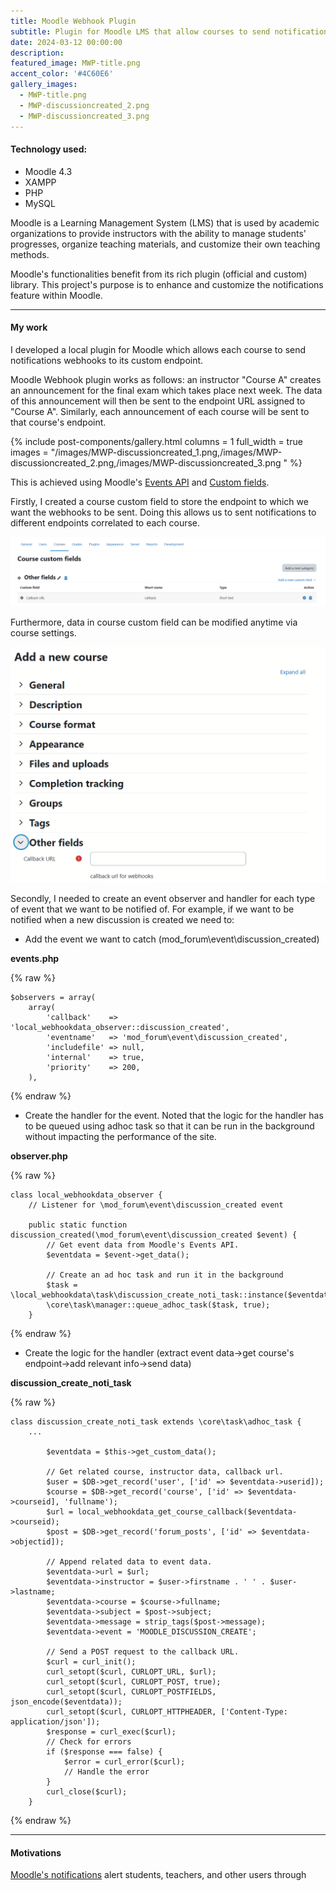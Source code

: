 ```yaml
---
title: Moodle Webhook Plugin
subtitle: Plugin for Moodle LMS that allow courses to send notification webhooks to custom endpoints
date: 2024-03-12 00:00:00
description: 
featured_image: MWP-title.png
accent_color: '#4C60E6'
gallery_images: 
  - MWP-title.png
  - MWP-discussioncreated_2.png
  - MWP-discussioncreated_3.png
---
```

#### Technology used:
* Moodle 4.3
* XAMPP
* PHP
* MySQL

Moodle is a Learning Management System (LMS) that is used by academic organizations to provide instructors with the ability to manage students' progresses, organize teaching materials, and customize their own teaching methods.

Moodle's functionalities benefit from its rich plugin (official and custom) library. This project's purpose is to enhance and customize the notifications feature within Moodle.

---
#### My work
I developed a local plugin for Moodle which allows each course to send notifications webhooks to
its custom endpoint. 

Moodle Webhook plugin works as follows: an instructor "Course A" creates an announcement for the final exam which takes place next week. The data of this announcement will then be sent to the endpoint URL assigned to "Course A". Similarly, each announcement of each course will be sent to that course's endpoint.

{% include post-components/gallery.html
    columns = 1
    full_width = true
    images = "/images/MWP-discussioncreated_1.png,/images/MWP-discussioncreated_2.png,/images/MWP-discussioncreated_3.png
"
%}

This is achieved using Moodle's [Events API](https://docs.moodle.org/dev/Events_API) and [Custom fields](https://moodledev.io/docs/4.4/apis/plugintypes/customfield).

Firstly, I created a course custom field to store the endpoint to which we want the webhooks to be sent.
Doing this allows us to sent notifications to different endpoints correlated to each course.

![](/images/MWP-customfield_1.png)

Furthermore, data in course custom field can be modified anytime via course settings.

![](/images/MWP-customfield_2.png)

Secondly, I needed to create an event observer and handler for each type of event that we want to be notified of. For example,
if we want to be notified when a new discussion is created we need to:
* Add the event we want to catch (mod_forum\event\discussion_created)
   
**events.php**

{% raw %}
```liquid
$observers = array(
    array(
        'callback'    => 'local_webhookdata_observer::discussion_created',
        'eventname'   => 'mod_forum\event\discussion_created',
        'includefile' => null,
        'internal'    => true,
        'priority'    => 200,
    ),
```
{% endraw %}

* Create the handler for the event. Noted that the logic for the handler has to be queued using adhoc task so that it can be run in the background without impacting the performance of the site.

**observer.php**

{% raw %}
```liquid
class local_webhookdata_observer {
    // Listener for \mod_forum\event\discussion_created event
    
    public static function discussion_created(\mod_forum\event\discussion_created $event) {
        // Get event data from Moodle's Events API.
        $eventdata = $event->get_data();

        // Create an ad hoc task and run it in the background
        $task = \local_webhookdata\task\discussion_create_noti_task::instance($eventdata);
        \core\task\manager::queue_adhoc_task($task, true);
    }
```
{% endraw %}

* Create the logic for the handler (extract event data->get course's endpoint->add relevant info->send data)

**discussion_create_noti_task**

{% raw %}
```liquid
class discussion_create_noti_task extends \core\task\adhoc_task {
    ...
    
        $eventdata = $this->get_custom_data();

        // Get related course, instructor data, callback url.
        $user = $DB->get_record('user', ['id' => $eventdata->userid]);
        $course = $DB->get_record('course', ['id' => $eventdata->courseid], 'fullname');
        $url = local_webhookdata_get_course_callback($eventdata->courseid);
        $post = $DB->get_record('forum_posts', ['id' => $eventdata->objectid]);

        // Append related data to event data.
        $eventdata->url = $url;
        $eventdata->instructor = $user->firstname . ' ' . $user->lastname;
        $eventdata->course = $course->fullname;
        $eventdata->subject = $post->subject;
        $eventdata->message = strip_tags($post->message);
        $eventdata->event = 'MOODLE_DISCUSSION_CREATE';

        // Send a POST request to the callback URL.
        $curl = curl_init();
        curl_setopt($curl, CURLOPT_URL, $url);
        curl_setopt($curl, CURLOPT_POST, true);
        curl_setopt($curl, CURLOPT_POSTFIELDS, json_encode($eventdata));
        curl_setopt($curl, CURLOPT_HTTPHEADER, ['Content-Type: application/json']);
        $response = curl_exec($curl);
        // Check for errors
        if ($response === false) {
            $error = curl_error($curl);
            // Handle the error
        }
        curl_close($curl);
    }
```
{% endraw %}

---
#### Motivations
[Moodle's notifications](https://docs.moodle.org/403/en/Notifications) alert students, teachers, and other users
through
